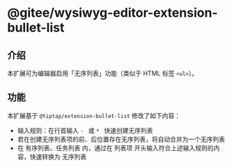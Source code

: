 # @gitee/wysiwyg-editor-extension-bullet-list

## 介绍

本扩展可为编辑器启用「无序列表」功能（类似于 HTML 标签 `<ul>`）。

## 功能

本扩展基于 `@tiptap/extension-bullet-list` 修改了如下内容：

- 输入规则：在行首输入 `- ` 或 `* ` 快速创建无序列表
- 若在创建无序列表项的前、后位置存在无序列表，将自动合并为一个无序列表
- 在 有序列表、任务列表 内，通过在 列表项 开头输入符合上述输入规则的内容，快速转换为 无序列表
